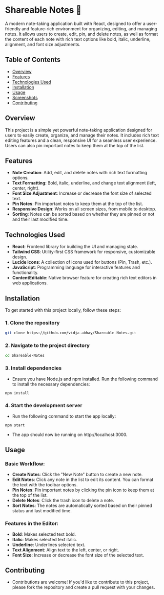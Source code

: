 # **Shareable Notes** 📓

A modern note-taking application built with React, designed to offer a user-friendly and feature-rich environment for organizing, editing, and managing notes. It allows users to create, edit, pin, and delete notes, as well as format the content of each note with rich text options like bold, italic, underline, alignment, and font size adjustments.

## **Table of Contents**

- [Overview](#overview)
- [Features](#features)
- [Technologies Used](#technologies-used)
- [Installation](#installation)
- [Usage](#usage)
- [Screenshots](#screenshots)
- [Contributing](#contributing)


## **Overview**

This project is a simple yet powerful note-taking application designed for users to easily create, organize, and manage their notes. It includes rich text editing features and a clean, responsive UI for a seamless user experience. Users can also pin important notes to keep them at the top of the list.

## **Features**

- **Note Creation**: Add, edit, and delete notes with rich text formatting options.
- **Text Formatting**: Bold, italic, underline, and change text alignment (left, center, right).
- **Font Size Adjustment**: Increase or decrease the font size of selected text.
- **Pin Notes**: Pin important notes to keep them at the top of the list.
- **Responsive Design**: Works on all screen sizes, from mobile to desktop.
- **Sorting**: Notes can be sorted based on whether they are pinned or not and their last modified time.
  
## **Technologies Used**

- **React**: Frontend library for building the UI and managing state.
- **Tailwind CSS**: Utility-first CSS framework for responsive, customizable design.
- **Lucide Icons**: A collection of icons used for buttons (Pin, Trash, etc.).
- **JavaScript**: Programming language for interactive features and functionality.
- **ContentEditable**: Native browser feature for creating rich text editors in web applications.

## **Installation**

To get started with this project locally, follow these steps:

### 1. Clone the repository

```bash
git clone https://github.com/vidja-abhay/Shareable-Notes.git
```

### 2. Navigate to the project directory
```bash
cd Shareable-Notes
```

### 3. Install dependencies
- Ensure you have Node.js and npm installed. Run the following command to install the necessary dependencies:

```bash
npm install

```
### 4.  Start the development server
- Run the following command to start the app locally:
```bash
npm start
```

- The app should now be running on http://localhost:3000.

## **Usage**

### Basic Workflow:
- **Create Notes**: Click the "New Note" button to create a new note.
- **Edit Notes**: Click any note in the list to edit its content. You can format the text with the toolbar options.
- **Pin Notes**: Pin important notes by clicking the pin icon to keep them at the top of the list.
- **Delete Notes**: Click the trash icon to delete a note.
- **Sort Notes**: The notes are automatically sorted based on their pinned status and last modified time.

### Features in the Editor:
- **Bold**: Makes selected text bold.
- **Italic**: Makes selected text italic.
- **Underline**: Underlines selected text.
- **Text Alignment**: Align text to the left, center, or right.
- **Font Size**: Increase or decrease the font size of the selected text.

## **Contributing**
- Contributions are welcome! If you'd like to contribute to this project, please fork the repository and create a pull request with your changes.
